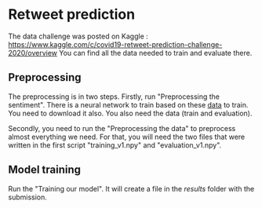 # Retweet prediction

The data challenge was posted on Kaggle : https://www.kaggle.com/c/covid19-retweet-prediction-challenge-2020/overview 
You can find all the data needed to train and evaluate there. 

## Preprocessing

The preprocessing is in two steps. Firstly, run "Preprocessing the sentiment". There is a neural network to train based on these [data](https://www.kaggle.com/kazanova/sentiment140 ) to train. You need to download it also. You also need the data (train and evaluation). 

Secondly, you need to run the "Preprocessing the data" to preprocess almost everything we need. For that, you will need the two files that were written in the first script "training_v1.npy" and "evaluation_v1.npy". 

## Model training

Run the "Training our model". It will create a file in the *results* folder with the submission.
